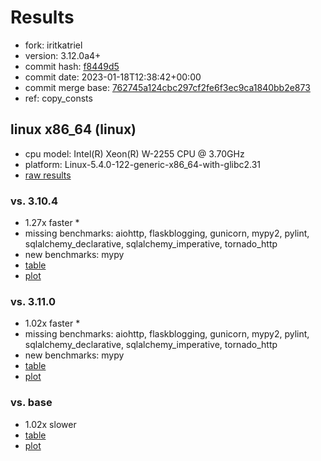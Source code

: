 # Results

- fork: iritkatriel
- version: 3.12.0a4+
- commit hash: [f8449d5](https://github.com/iritkatriel/cpython/commit/f8449d5)
- commit date: 2023-01-18T12:38:42+00:00
- commit merge base: [762745a124cbc297cf2fe6f3ec9ca1840bb2e873](https://github.com/iritkatriel/cpython/commit/762745a124cbc297cf2fe6f3ec9ca1840bb2e873)
- ref: copy_consts

## linux x86_64 (linux)

- cpu model: Intel(R) Xeon(R) W-2255 CPU @ 3.70GHz
- platform: Linux-5.4.0-122-generic-x86_64-with-glibc2.31
- [raw results](bm-20230118-linux-x86_64-iritkatriel-copy_consts-3.12.0a4%2B-f8449d5.json)

### vs. 3.10.4

- 1.27x faster \*
- missing benchmarks: aiohttp, flaskblogging, gunicorn, mypy2, pylint, sqlalchemy_declarative, sqlalchemy_imperative, tornado_http
- new benchmarks: mypy
- [table](bm-20230118-linux-x86_64-iritkatriel-copy_consts-3.12.0a4%2B-f8449d5-vs-3.10.4.md)
- [plot](bm-20230118-linux-x86_64-iritkatriel-copy_consts-3.12.0a4%2B-f8449d5-vs-3.10.4.png)

### vs. 3.11.0

- 1.02x faster \*
- missing benchmarks: aiohttp, flaskblogging, gunicorn, mypy2, pylint, sqlalchemy_declarative, sqlalchemy_imperative, tornado_http
- new benchmarks: mypy
- [table](bm-20230118-linux-x86_64-iritkatriel-copy_consts-3.12.0a4%2B-f8449d5-vs-3.11.0.md)
- [plot](bm-20230118-linux-x86_64-iritkatriel-copy_consts-3.12.0a4%2B-f8449d5-vs-3.11.0.png)

### vs. base

- 1.02x slower
- [table](bm-20230118-linux-x86_64-iritkatriel-copy_consts-3.12.0a4%2B-f8449d5-vs-base.md)
- [plot](bm-20230118-linux-x86_64-iritkatriel-copy_consts-3.12.0a4%2B-f8449d5-vs-base.png)

